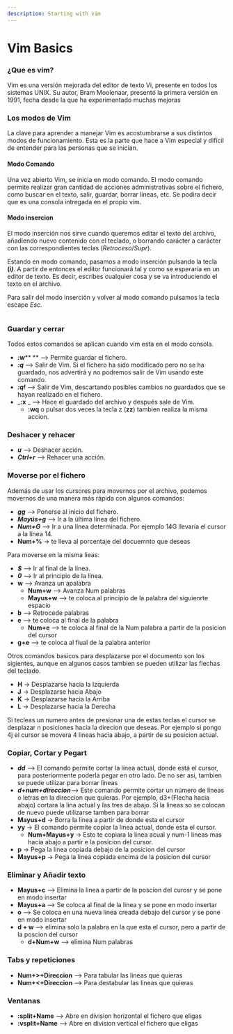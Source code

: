 ```yaml
---
description: Starting with vim
---
```


# Vim Basics

### ¿Que es vim?

Vim es una versión mejorada del editor de texto Vi, presente en todos los sistemas UNIX. Su autor, Bram Moolenaar, presentó la primera versión en 1991, fecha desde la que ha experimentado muchas mejoras

### Los modos de Vim

La clave para aprender a manejar Vim es acostumbrarse a sus distintos modos de funcionamiento. Esta es la parte que hace a Vim especial y difícil de entender para las personas que se inician.

#### Modo Comando

Una vez abierto Vim, se inicia en modo comando. El modo comando permite realizar gran cantidad de acciones administrativas sobre el fichero, como buscar en el texto, salir, guardar, borrar líneas, etc. Se podira decir que es una consola intregada en el propio vim.

#### Modo insercion

El modo inserción nos sirve cuando queremos editar el texto del archivo, añadiendo nuevo contenido con el teclado, o borrando carácter a carácter con las correspondientes teclas (_Retroceso_/_Supr_).

Estando en modo comando, pasamos a modo inserción pulsando la tecla **(**_**i)**_. A partir de entonces el editor funcionará tal y como se esperaría en un editor de texto. Es decir, escribes cualquier cosa y se va introduciendo el texto en el archivo.

Para salir del modo inserción y volver al modo comando pulsamos la tecla escape _Esc_.

<figure><img src="https://conpilar.kryptonsolid.com/wp-content/uploads/2021/03/1615419657_155_Guia-de-5-pasos-para-comenzar-con-VIM-Editor-en.png" alt=""><figcaption></figcaption></figure>

### Guardar y cerrar

Todos estos comandos se aplican cuando vim esta en el modo consola.

* _**:w**_** ** –> Permite guardar el fichero.
* _**:q**_ –> Salir de Vim. Si el fichero ha sido modificado pero no se ha guardado, nos advertirá y no podremos salir de Vim usando este comando.
* _**:q!**_ –> Salir de Vim, descartando posibles cambios no guardados que se hayan realizado en el fichero.
* _**:x** _ –> Hace el guardado del archivo y después sale de Vim.
  * **:wq** o pulsar dos veces la tecla z (**zz**) tambien realiza la misma accion.

### Deshacer y rehacer

* _**u**_ –> Deshacer acción.
* _**Ctrl+r**_ –> Rehacer una acción.

### Moverse por el fichero

Además de usar los cursores para movernos por el archivo, podemos movernos de una manera más rápida con algunos comandos:

* _**gg**_ –> Ponerse al inicio del fichero.
* _**Mayús+g**_ –> Ir a la última línea del fichero.
* _**Num+G**_ –> Ir a una línea determinada. Por ejemplo 14G llevaría el cursor a la línea 14.
* **Num+%** -> te lleva al porcentaje del docuemnto que deseas

Para moverse en la misma lieas:

* _**$**_ –> Ir al final de la línea.
* _**0**_ –> Ir al principio de la línea.
* **w** --> Avanza un apalabra
  * **Num+w** --> Avanza Num palabras
  * **Mayus+w** --> te coloca al principio de la palabra del siguienrte espacio
* **b** --> Retrocede palabras
* **e** --> te coloca al final de la palabra
  * **Num+e** --> te coloca al final de la Num palabra a partir de la posicion del cursor
* **g+e** --> te coloca al fiual de la palabra anterior

Otros comandos basicos para desplazarse por el documento son los sigientes, aunque en algunos casos tambien se pueden utilizar las flechas del teclado.

* **H** -> Desplazarse hacia la Izquierda
* **J** -> Desplazarse hacia Abajo
* **K** -> Desplazarse hacia la Arriba
* **L** -> Desplazarse hacia la Derecha

Si tecleas un numero antes de presionar una de estas teclas el cursor se desplazar n posiciones hacia la direcion que deseas. Por ejemplo si pongo 4j el cursor se movera 4 lineas hacia abajo, a partir de su posicion actual.

### Copiar, Cortar y Pegart

* _**dd**_ –> El comando permite cortar la línea actual, donde está el cursor, para posteriormente poderla pegar en otro lado. De no ser asi, tambien se puede utilizar para borrar lineas
* _**d+num+direccion**_–> Este comando permite cortar un número de líneas o letras en la direccion que quieras. Por ejemplo, d3+(Flecha hacia abajo) cortara la lina actual y las tres de abajo. Si la lineas so se colocan de nuevo puede utilizarse tamben para borrar
* **Mayus+d** -> Borra la linea a partir de donde esta el cursor
* **yy** -> El comando permite copiar la linea actual, donde esta el cursor.
  * **Num+Mayus+y** -> Esto te copiara la linea acual y num-1 lineas mas hacia abajo a partir e la posicion del cursor.
* **p** -> Pega la linea copiada debajo de la posicion del cursor
* **Mayus+p** -> Pega la linea copiada encima de la posicion del cursor

### Eliminar y Añadir texto

* **Mayus+c** --> Elimina la linea a partir de la poscion del curosr y se pone en modo insertar
* **Mayus+a** --> Se coloca al final de la linea y se pone en modo insertar
* **o** --> Se coloca en una nueva linea creada debajo del cursor y se pone en modo insertar&#x20;
* **d + w** --> elimina solo la palabra en la que esta el cursor, pero a partir de la poscion del cursor
  * **d+Num+w** --> elimina Num palabras

### Tabs y repeticiones

* **Num+>+Direccion** --> Para tabular las lineas que quieras
* **Num+<+Direccion** --> Para destabular las lineas que quieras

### Ventanas

* **:split+Name** --> Abre en division horizontal el fichero que eligas
* **:vsplit+Name** --> Abre en division vertical el fichero que eligas

